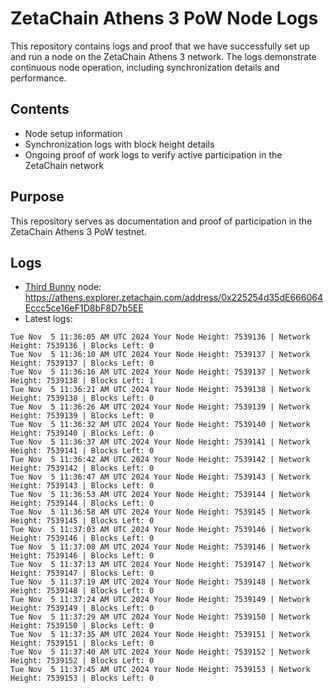 # ZetaChain Athens 3 PoW Node Logs
This repository contains logs and proof that we have successfully set up and run a node on the ZetaChain Athens 3 network. The logs demonstrate continuous node operation, including synchronization details and performance.

## Contents
- Node setup information
- Synchronization logs with block height details
- Ongoing proof of work logs to verify active participation in the ZetaChain network

## Purpose
This repository serves as documentation and proof of participation in the ZetaChain Athens 3 PoW testnet.

## Logs

- [Third Bunny](https://thirdbunny.xyz/) node: https://athens.explorer.zetachain.com/address/0x225254d35dE666064Eccc5ce16eF1D8bF8D7b5EE
- Latest logs:
```
Tue Nov  5 11:36:05 AM UTC 2024 Your Node Height: 7539136 | Network Height: 7539136 | Blocks Left: 0
Tue Nov  5 11:36:10 AM UTC 2024 Your Node Height: 7539137 | Network Height: 7539137 | Blocks Left: 0
Tue Nov  5 11:36:16 AM UTC 2024 Your Node Height: 7539137 | Network Height: 7539138 | Blocks Left: 1
Tue Nov  5 11:36:21 AM UTC 2024 Your Node Height: 7539138 | Network Height: 7539138 | Blocks Left: 0
Tue Nov  5 11:36:26 AM UTC 2024 Your Node Height: 7539139 | Network Height: 7539139 | Blocks Left: 0
Tue Nov  5 11:36:32 AM UTC 2024 Your Node Height: 7539140 | Network Height: 7539140 | Blocks Left: 0
Tue Nov  5 11:36:37 AM UTC 2024 Your Node Height: 7539141 | Network Height: 7539141 | Blocks Left: 0
Tue Nov  5 11:36:42 AM UTC 2024 Your Node Height: 7539142 | Network Height: 7539142 | Blocks Left: 0
Tue Nov  5 11:36:47 AM UTC 2024 Your Node Height: 7539143 | Network Height: 7539143 | Blocks Left: 0
Tue Nov  5 11:36:53 AM UTC 2024 Your Node Height: 7539144 | Network Height: 7539144 | Blocks Left: 0
Tue Nov  5 11:36:58 AM UTC 2024 Your Node Height: 7539145 | Network Height: 7539145 | Blocks Left: 0
Tue Nov  5 11:37:03 AM UTC 2024 Your Node Height: 7539146 | Network Height: 7539146 | Blocks Left: 0
Tue Nov  5 11:37:08 AM UTC 2024 Your Node Height: 7539146 | Network Height: 7539146 | Blocks Left: 0
Tue Nov  5 11:37:13 AM UTC 2024 Your Node Height: 7539147 | Network Height: 7539147 | Blocks Left: 0
Tue Nov  5 11:37:19 AM UTC 2024 Your Node Height: 7539148 | Network Height: 7539148 | Blocks Left: 0
Tue Nov  5 11:37:24 AM UTC 2024 Your Node Height: 7539149 | Network Height: 7539149 | Blocks Left: 0
Tue Nov  5 11:37:29 AM UTC 2024 Your Node Height: 7539150 | Network Height: 7539150 | Blocks Left: 0
Tue Nov  5 11:37:35 AM UTC 2024 Your Node Height: 7539151 | Network Height: 7539151 | Blocks Left: 0
Tue Nov  5 11:37:40 AM UTC 2024 Your Node Height: 7539152 | Network Height: 7539152 | Blocks Left: 0
Tue Nov  5 11:37:45 AM UTC 2024 Your Node Height: 7539153 | Network Height: 7539153 | Blocks Left: 0
```
